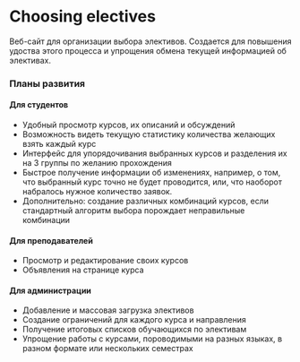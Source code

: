# Choosing electives
Веб-сайт для организации выбора элективов. Создается для повышения удоства этого процесса и упрощения обмена текущей информацией об элективах.

### Планы развития
#### Для студентов
* Удобный просмотр курсов, их описаний и обсуждений
* Возможность видеть текущую статистику количества желающих взять каждый курс
* Интерфейс для упорядочивания выбранных курсов и разделения их на 3 группы по желанию прохождения
* Быстрое получение информации об изменениях, например, о том, что выбранный курс точно не будет проводится, или, что наоборот набралось нужное количество заявок.
* Дополнительно: создание различных комбинаций курсов, если стандартный алгоритм выбора порождает неправильные комбинации  

#### Для преподавателей
* Просмотр и редактирование своих курсов
* Объявления на странице курса

#### Для администрации
* Добавление и массовая загрузка элективов
* Создание ограничений для каждого курса и направления
* Получение итоговых списков обучающихся по элективам
* Упрощение работы с курсами, пороводимыми на разных языках, в разном формате или нескольких семестрах
